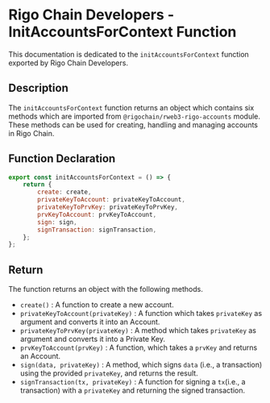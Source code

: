 # Rigo Chain Developers - InitAccountsForContext Function

This documentation is dedicated to the `initAccountsForContext` function exported by Rigo Chain Developers.

## Description
The `initAccountsForContext` function returns an object which contains six methods which are imported from `@rigochain/rweb3-rigo-accounts` module. These methods can be used for creating, handling and managing accounts in Rigo Chain.

## Function Declaration

```javascript
export const initAccountsForContext = () => {
    return {
        create: create,
        privateKeyToAccount: privateKeyToAccount,
        privateKeyToPrvKey: privateKeyToPrvKey,
        prvKeyToAccount: prvKeyToAccount,
        sign: sign,
        signTransaction: signTransaction,
    };
};
```

## Return

The function returns an object with the following methods.

- `create()` : A function to create a new account.
- `privateKeyToAccount(privateKey)` : A function which takes `privateKey` as argument and converts it into an Account.
- `privateKeyToPrvKey(privateKey)` : A method which takes `privateKey` as argument and converts it into a Private Key.
- `prvKeyToAccount(prvKey)` : A function, which takes a `prvKey` and returns an Account.
- `sign(data, privateKey)` : A method, which signs `data` (i.e., a transaction) using the provided `privateKey`, and returns the result.
- `signTransaction(tx, privateKey)` : A function for signing a `tx`(i.e., a transaction) with a `privateKey` and returning the signed transaction.